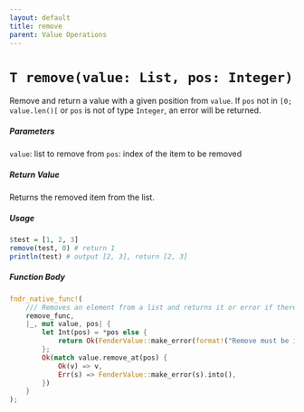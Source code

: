 ```yaml
---
layout: default
title: remove
parent: Value Operations
---
```


# `T remove(value: List, pos: Integer)`
Remove and return a value with a given position from `value`.
If `pos` not in `[0; value.len()[` or `pos` is not of type `Integer`, an error will be returned.

##### Parameters
`value`: list to remove from
`pos`: index of the item to be removed

##### Return Value
Returns the removed item from the list.

##### Usage
```r
$test = [1, 2, 3]
remove(test, 0) # return 1
println(test) # output [2, 3], return [2, 3]
```

##### Function Body
```rust
fndr_native_func!(
    /// Removes an element from a list and returns it or error if there is no element at that location
    remove_func,
    |_, mut value, pos| {
        let Int(pos) = *pos else {
            return Ok(FenderValue::make_error(format!("Remove must be indexed with an int: expected type `Int` found type `{}`", pos.get_type_id().to_string())).into());
        };
        Ok(match value.remove_at(pos) {
            Ok(v) => v,
            Err(s) => FenderValue::make_error(s).into(),
        })
    }
);
```